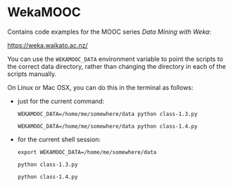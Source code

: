 WekaMOOC
========

Contains code examples for the MOOC series *Data Mining with Weka*:

https://weka.waikato.ac.nz/

You can use the `WEKAMOOC_DATA` environment variable to point the
scripts to the correct data directory, rather than changing the
directory in each of the scripts manually. 

On Linux or Mac OSX, you can do this in the terminal as follows:

* just for the current command:

  `WEKAMOOC_DATA=/home/me/somewhere/data python class-1.3.py`

  `WEKAMOOC_DATA=/home/me/somewhere/data python class-1.4.py`

* for the current shell session:

  `export WEKAMOOC_DATA=/home/me/somewhere/data`

  `python class-1.3.py`

  `python class-1.4.py`

